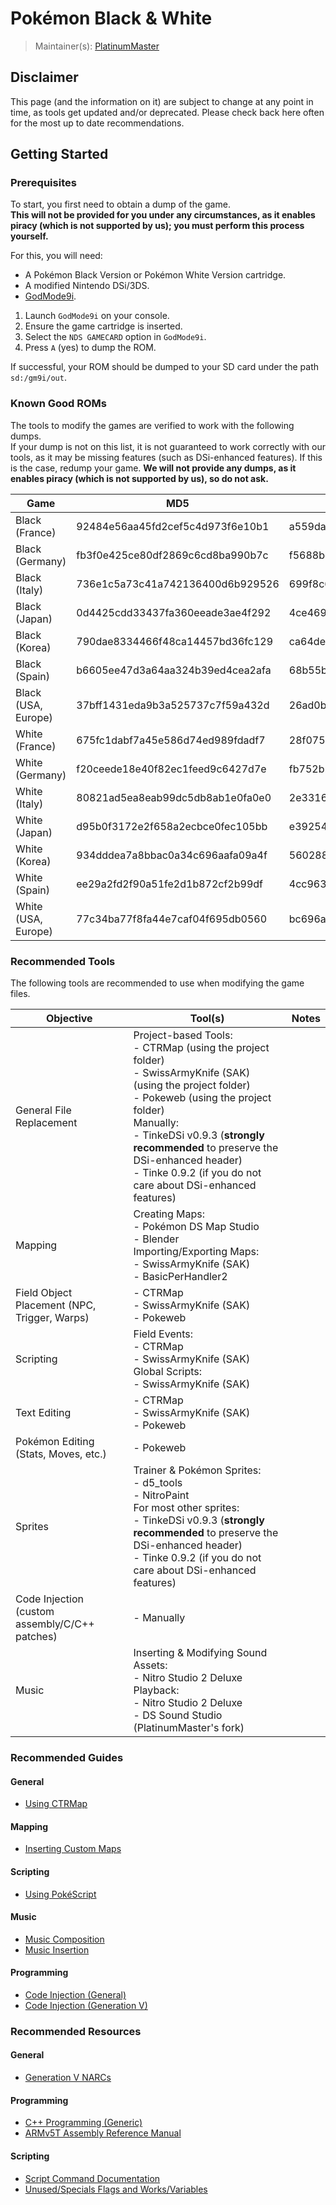 # Pokémon Black & White
> Maintainer(s): [PlatinumMaster](https://github.com/PlatinumMaster)

## Disclaimer
This page (and the information on it) are subject to change at any point in time, as tools get updated and/or deprecated. 
Please check back here often for the most up to date recommendations.

## Getting Started
### Prerequisites
To start, you first need to obtain a dump of the game.<br/> 
**This will not be provided for you under any circumstances, as it enables piracy (which is not supported by us); you must perform this process yourself.**

For this, you will need: 
- A Pokémon Black Version or Pokémon White Version cartridge.
- A modified Nintendo DSi/3DS.
- [GodMode9i](https://github.com/DS-Homebrew/GodMode9i).

1. Launch `GodMode9i` on your console.
2. Ensure the game cartridge is inserted.
3. Select the `NDS GAMECARD` option in `GodMode9i`.
4. Press `A` (yes) to dump the ROM.

If successful, your ROM should be dumped to your SD card under the path `sd:/gm9i/out`.

### Known Good ROMs
The tools to modify the games are verified to work with the following dumps.<br/>If your dump is not on this list, it is not guaranteed to work correctly with our tools, as it may be missing features (such as DSi-enhanced features). If this is the case, redump your game. **We will not provide any dumps, as it enables piracy (which is not supported by us), so do not ask.**

| Game                    | MD5                              | SHA1                                     | SHA256                                                           |
| ----------------------- | -------------------------------- | ---------------------------------------- | ---------------------------------------------------------------- |
| Black (France)      | 92484e56aa45fd2cef5c4d973f6e10b1 | a559da54839663d8f8f3f03382e5665a61873d22 | b3ff279306e490e788c147eb6b71da55b488ddb76e25e64bcde5e70053c18613 |
| Black (Germany)     | fb3f0e425ce80df2869c6cd8ba990b7c | f5688bd617be7e67a150732f42cfae6ae104b2cb | beba9a479ddfe9a903890a8d4c62fd8d910fedd95efd91ad4969e84006e32b29 |
| Black (Italy)       | 736e1c5a73c41a742136400d6b929526 | 699f8c6a8390b5e30236b6c386bc3c4bd7bdc44e | b3816e811f1718be7d1ddf3d77cfbc680e45a1b77ee4aca264f4fde97f2fd1f6 |
| Black (Japan)       | 0d4425cdd33437fa360eeade3ae4f292 | 4ce46933ab795fc8bfc94acb7a853206b0c20b60 | d5bae786128a6915f125e76a8a4e80e90a0a365d2613f6c366cfbab0de4d9030 |
| Black (Korea)       | 790dae8334466f48ca14457bd36fc129 | ca64de49a4429346ca578c2b21c16c8bcf1cf497 | 043bb988078ad6b0ff10a9b4cc5b122df3c610f844f3e0ebfcae9f55004c7cb1 |
| Black (Spain)       | b6605ee47d3a64aa324b39ed4cea2afa | 68b55b82f5a033f9e9666c232f429e31ed658e54 | c825a59dcd6ef88298dbcddd25e5d091a0457de84d6dae2bb846b963b14974e9 |
| Black (USA, Europe) | 37bff1431eda9b3a525737c7f59a432d | 26ad0b9967aa279c4a266ee69f52b9b2332399a5 | b9979189d299a0231d01c8885c0d054b706976ffc75427ca59d84e0ce1493034 |
| White (France)      | 675fc1dabf7a45e586d74ed989fdadf7 | 28f075915dd445cbfd902f1e1a94d5048b03a095 | 0a7d6e87d9878c2fb903bcca01ecc8f9a186d0eed14ddbc87912ae126faa0bdb |
| White (Germany)     | f20ceede18e40f82ec1feed9c6427d7e | fb752b211351f8480e3e1949e11a1d7741f05f5a | 2f295bdc0a1dfcd1fe54330aa77de8f7257ecd3a080e03fccc6e0e62edd0176c |
| White (Italy)       | 80821ad5ea8eab99dc5db8ab1e0fa0e0 | 2e33164d26236dd499f75d1de3123d85e822d502 | cf21437f21690ad90179611cfc4cffeb128e4fb0f163e78aedefdeb83053dc98 |
| White (Japan)       | d95b0f3172e2f658a2ecbce0fec105bb | e392548c1a59e4cafd7ba7a502770369410b2358 | 4c1532045e17a62b9bd36a2e99d51260145f7cf95b59774885131eb95de52c14 |
| White (Korea)       | 934dddea7a8bbac0a34c696aafa09a4f | 560288596203f31d3f1de8fd2e205d0f4c65a9e5 | 259ec42af03849ca5c45aeaf0967b34c43c9f4c5514238639152a4785ad8ff41 |
| White (Spain)       | ee29a2fd2f90a51fe2d1b872cf2b99df | 4cc963ca925409ff0f12f3c417d1cbe1094bf934 | 46c707e67e5216df0bbfe57f1a6131df898c86302773511591ab53fdf159e4bb |
| White (USA, Europe) | 77c34ba77f8fa44e7caf04f695db0560 | bc696a0dfb448c7b3a8a206f0f8214411a039208 | b288bb061fd646894f5059f55cd0a1efb13b4f0cfd3d9e06e9e42a5bd9431ac6 |

### Recommended Tools
The following tools are recommended to use when modifying the game files.

| Objective                                      | Tool(s)                                                                                                                                                                                                                                                                                                                             | Notes |
| ---------------------------------------------- | ----------------------------------------------------------------------------------------------------------------------------------------------------------------------------------------------------------------------------------------------------------------------------------------------------------------------------------- | ----- |
| General File Replacement                       | Project-based Tools:<br/>- CTRMap (using the project folder)<br/>- SwissArmyKnife (SAK) (using the project folder)<br/>- Pokeweb (using the project folder)<br/> Manually:<br/> - TinkeDSi v0.9.3 (**strongly recommended** to preserve the DSi-enhanced header)<br/>- Tinke 0.9.2 (if you do not care about DSi-enhanced features) |       |
| Mapping                                        | Creating Maps:<br/> - Pokémon DS Map Studio <br /> - Blender<br/>Importing/Exporting Maps:<br/> - SwissArmyKnife (SAK)<br/> - BasicPerHandler2                                                                                                                                                                                      |       |
| Field Object Placement (NPC, Trigger, Warps)   | - CTRMap<br/> - SwissArmyKnife (SAK)<br/> - Pokeweb                                                                                                                                                                                                                                                                                 |       |
| Scripting                                      | Field Events:<br/>- CTRMap<br/> - SwissArmyKnife (SAK)<br/>Global Scripts:<br/>- SwissArmyKnife (SAK)                                                                                                                                                                                                                               |       |
| Text Editing                                   | - CTRMap<br/> - SwissArmyKnife (SAK)<br/> - Pokeweb                                                                                                                                                                                                                                                                                 |       |
| Pokémon Editing (Stats, Moves, etc.)           | - Pokeweb                                                                                                                                                                                                                                                                                                                           |       |
| Sprites                                        | Trainer & Pokémon Sprites:<br/>- d5_tools<br/> - NitroPaint<br/>For most other sprites:<br/> - TinkeDSi v0.9.3 (**strongly recommended** to preserve the DSi-enhanced header)<br/>- Tinke 0.9.2 (if you do not care about DSi-enhanced features)                                                                                    |       |
| Code Injection (custom assembly/C/C++ patches) | - Manually                                                                                                                                                                                                                                                                                                                      |       |
| Music                                          | Inserting & Modifying Sound Assets:<br/> - Nitro Studio 2 Deluxe<br/> Playback:<br/> - Nitro Studio 2 Deluxe<br/> - DS Sound Studio (PlatinumMaster's fork)<br/>                                                                                                                                                                    |       |


### Recommended Guides
#### General
- [Using CTRMap](/docs/generation-v/guides/bw_b2w2-using_ctrmap/)

#### Mapping
- [Inserting Custom Maps](/docs/generation-v/guides/bw_b2w2-map_insertion/)

#### Scripting
- [Using PokéScript](/docs/generation-v/guides/bw_b2w2-pokescript/)

#### Music
- [Music Composition](/docs/universal/guides/music_composing/)
- [Music Insertion](/docs/universal/guides/music_insertion/)


#### Programming
- [Code Injection (General)](/docs/universal/guides/code_injection)
- [Code Injection (Generation V)](/docs/generation-v/guides/bw_b2w2-code_injection)
 
### Recommended Resources
#### General
- [Generation V NARCs](https://docs.google.com/spreadsheets/d/1zsTqs4hhdXg2AZsTWGuY2mhDImnAh_qUTrGy2qCm0s8/edit#gid=735105964)
    
#### Programming
- [C++ Programming (Generic)](https://www.learncpp.com/)
- [ARMv5T Assembly Reference Manual](https://developer.arm.com/documentation/ddi0100/latest/)

#### Scripting
- [Script Command Documentation](https://docs.google.com/spreadsheets/d/1zvLQFVdv6kbEgP9TY9yfV6ChK0qsz79E6PvF5lohnGk)
- [Unused/Specials Flags and Works/Variables](https://docs.google.com/spreadsheets/d/1bDCSu8Th7LeAHu-Z309maTc2fcZ_dIwqUbp0n8PW50M)


